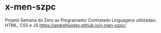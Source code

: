 # x-men-szpc
Projeto Semana do Zero ao Programador Contratado
Linguagens utilizadas: HTML, CSS e JS
https://andrehluidgy.github.io/x-men-szpc/
